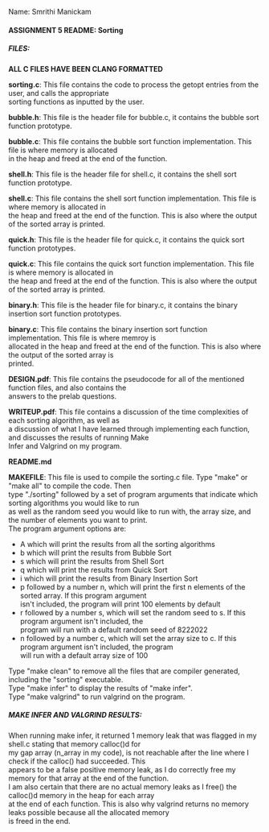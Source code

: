 Name: Smrithi Manickam  
  
  
#### ASSIGNMENT 5 README: Sorting   

    
##### FILES:  
**ALL C FILES HAVE BEEN CLANG FORMATTED**   
    
    
**sorting.c**: This file contains the code to process the getopt entries from the user, and calls the appropriate   
sorting functions as inputted by the user.   
   
   
**bubble.h**: This file is the header file for bubble.c, it contains the bubble sort function prototype.   
   
**bubble.c**: This file contains the bubble sort function implementation. This file is where memory is allocated   
in the heap and freed at the end of the function.   
   
   
**shell.h**: This file is the header file for shell.c, it contains the shell sort function prototype.   
   
**shell.c**: This file contains the shell sort function implementation. This file is where memory is allocated in   
the heap and freed at the end of the function. This is also where the output of the sorted array is printed.   
   
   
**quick.h**: This file is the header file for quick.c, it contains the quick sort function prototypes.   
   
**quick.c**: This file contains the quick sort function implementation. This file is where memory is allocated in   
the heap and freed at the end of the function. This is also where the output of the sorted array is printed.   
    
    
**binary.h**: This file is the header file for binary.c, it contains the binary insertion sort function prototypes.   
   
**binary.c**: This file contains the binary insertion sort function implementation. This file is where memroy is   
allocated in the heap and freed at the end of the function. This is also where the output of the sorted array is   
printed.   
   
   
**DESIGN.pdf**: This file contains the pseudocode for all of the mentioned function files, and also contains the    
answers to the prelab questions.   
   
   
**WRITEUP.pdf**: This file contains a discussion of the time complexities of each sorting algorithm, as well as   
a discussion of what I have learned through implementing each function, and discusses the results of running Make   
Infer and Valgrind on my program.    
   
   
**README.md**    
    
   
**MAKEFILE**: This file is used to compile the sorting.c file. Type "make" or "make all" to compile the code. Then   
type "./sorting" followed by a set of program arguments that indicate which sorting algorithms you would like to run   
as well as the random seed you would like to run with, the array size, and the number of elements you want to print.   
The program argument options are:   
- A which will print the results from all the sorting algorithms   
- b which will print the results from Bubble Sort   
- s which will print the results from Shell Sort   
- q which will print the results from Quick Sort   
- i which will print the results from Binary Insertion Sort   
- p followed by a number n, which will print the first n elements of the sorted array. If this program argument   
isn't included, the program will print 100 elements by default    
- r followed by a number s, which will set the random seed to s. If this program argument isn't included, the   
program will run with a default random seed of 8222022    
- n followed by a number c, which will set the array size to c. If this program argument isn't included, the program   
will run with a default array size of 100   
   
Type "make clean" to remove all the files that are compiler generated, including the "sorting" executable.      
Type "make infer" to display the results of "make infer".   
Type "make valgrind" to run valgrind on the program.   
    
    
    
    
##### MAKE INFER AND VALGRIND RESULTS:   
   
When running make infer, it returned 1 memory leak that was flagged in my shell.c stating that memory calloc()d for   
my gap array (n_array in my code), is not reachable after the line where I check if the calloc() had succeeded. This   
appears to be a false positive memory leak, as I do correctly free my memory for that array at the end of the function.   
I am also certain that there are no actual memory leaks as I free() the calloc()d memory in the heap for each array   
at the end of each function. This is also why valgrind returns no memory leaks possible because all the allocated memory   
is freed in the end.   
    

























